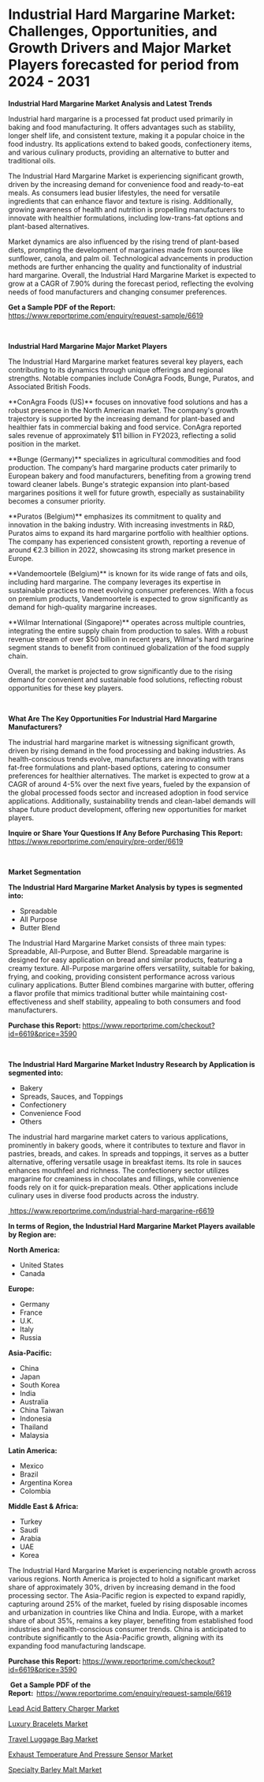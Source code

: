 <p><h1>Industrial Hard Margarine Market: Challenges, Opportunities, and Growth Drivers and Major Market Players forecasted for period from 2024 - 2031</h1></p><p><strong>Industrial Hard Margarine Market Analysis and Latest Trends</strong></p>
<p><p>Industrial hard margarine is a processed fat product used primarily in baking and food manufacturing. It offers advantages such as stability, longer shelf life, and consistent texture, making it a popular choice in the food industry. Its applications extend to baked goods, confectionery items, and various culinary products, providing an alternative to butter and traditional oils.</p><p>The Industrial Hard Margarine Market is experiencing significant growth, driven by the increasing demand for convenience food and ready-to-eat meals. As consumers lead busier lifestyles, the need for versatile ingredients that can enhance flavor and texture is rising. Additionally, growing awareness of health and nutrition is propelling manufacturers to innovate with healthier formulations, including low-trans-fat options and plant-based alternatives.</p><p>Market dynamics are also influenced by the rising trend of plant-based diets, prompting the development of margarines made from sources like sunflower, canola, and palm oil. Technological advancements in production methods are further enhancing the quality and functionality of industrial hard margarine. Overall, the Industrial Hard Margarine Market is expected to grow at a CAGR of 7.90% during the forecast period, reflecting the evolving needs of food manufacturers and changing consumer preferences.</p></p>
<p><strong>Get a Sample PDF of the Report:&nbsp;</strong> <a href="https://www.reportprime.com/enquiry/request-sample/6619">https://www.reportprime.com/enquiry/request-sample/6619</a></p>
<p>&nbsp;</p>
<p><strong>Industrial Hard Margarine Major Market Players</strong></p>
<p><p>The Industrial Hard Margarine market features several key players, each contributing to its dynamics through unique offerings and regional strengths. Notable companies include ConAgra Foods, Bunge, Puratos, and Associated British Foods.</p><p>**ConAgra Foods (US)** focuses on innovative food solutions and has a robust presence in the North American market. The company's growth trajectory is supported by the increasing demand for plant-based and healthier fats in commercial baking and food service. ConAgra reported sales revenue of approximately $11 billion in FY2023, reflecting a solid position in the market.</p><p>**Bunge (Germany)** specializes in agricultural commodities and food production. The company’s hard margarine products cater primarily to European bakery and food manufacturers, benefiting from a growing trend toward cleaner labels. Bunge's strategic expansion into plant-based margarines positions it well for future growth, especially as sustainability becomes a consumer priority.</p><p>**Puratos (Belgium)** emphasizes its commitment to quality and innovation in the baking industry. With increasing investments in R&D, Puratos aims to expand its hard margarine portfolio with healthier options. The company has experienced consistent growth, reporting a revenue of around €2.3 billion in 2022, showcasing its strong market presence in Europe.</p><p>**Vandemoortele (Belgium)** is known for its wide range of fats and oils, including hard margarine. The company leverages its expertise in sustainable practices to meet evolving consumer preferences. With a focus on premium products, Vandemoortele is expected to grow significantly as demand for high-quality margarine increases.</p><p>**Wilmar International (Singapore)** operates across multiple countries, integrating the entire supply chain from production to sales. With a robust revenue stream of over $50 billion in recent years, Wilmar's hard margarine segment stands to benefit from continued globalization of the food supply chain.</p><p>Overall, the market is projected to grow significantly due to the rising demand for convenient and sustainable food solutions, reflecting robust opportunities for these key players.</p></p>
<p>&nbsp;</p>
<p><strong>What Are The Key Opportunities For Industrial Hard Margarine Manufacturers?</strong></p>
<p><p>The industrial hard margarine market is witnessing significant growth, driven by rising demand in the food processing and baking industries. As health-conscious trends evolve, manufacturers are innovating with trans fat-free formulations and plant-based options, catering to consumer preferences for healthier alternatives. The market is expected to grow at a CAGR of around 4-5% over the next five years, fueled by the expansion of the global processed foods sector and increased adoption in food service applications. Additionally, sustainability trends and clean-label demands will shape future product development, offering new opportunities for market players.</p></p>
<p><strong>Inquire or Share Your Questions If Any Before Purchasing This Report:</strong> <a href="https://www.reportprime.com/enquiry/pre-order/6619">https://www.reportprime.com/enquiry/pre-order/6619</a></p>
<p>&nbsp;</p>
<p><strong>Market Segmentation</strong></p>
<p><strong>The Industrial Hard Margarine Market Analysis by types is segmented into:</strong></p>
<p><ul><li>Spreadable</li><li>All Purpose</li><li>Butter Blend</li></ul></p>
<p><p>The Industrial Hard Margarine Market consists of three main types: Spreadable, All-Purpose, and Butter Blend. Spreadable margarine is designed for easy application on bread and similar products, featuring a creamy texture. All-Purpose margarine offers versatility, suitable for baking, frying, and cooking, providing consistent performance across various culinary applications. Butter Blend combines margarine with butter, offering a flavor profile that mimics traditional butter while maintaining cost-effectiveness and shelf stability, appealing to both consumers and food manufacturers.</p></p>
<p><strong>Purchase this Report:&nbsp;</strong><a href="https://www.reportprime.com/checkout?id=6619&price=3590">https://www.reportprime.com/checkout?id=6619&price=3590</a></p>
<p>&nbsp;</p>
<p><strong>The Industrial Hard Margarine Market Industry Research by Application is segmented into:</strong></p>
<p><ul><li>Bakery</li><li>Spreads, Sauces, and Toppings</li><li>Confectionery</li><li>Convenience Food</li><li>Others</li></ul></p>
<p><p>The industrial hard margarine market caters to various applications, prominently in bakery goods, where it contributes to texture and flavor in pastries, breads, and cakes. In spreads and toppings, it serves as a butter alternative, offering versatile usage in breakfast items. Its role in sauces enhances mouthfeel and richness. The confectionery sector utilizes margarine for creaminess in chocolates and fillings, while convenience foods rely on it for quick-preparation meals. Other applications include culinary uses in diverse food products across the industry.</p></p>
<p><a href="https://www.reportprime.com/industrial-hard-margarine-r6619">&nbsp;https://www.reportprime.com/industrial-hard-margarine-r6619</a></p>
<p><strong>In terms of Region, the Industrial Hard Margarine Market Players available by Region are:</strong></p>
<p>
    <p> <strong> North America: </strong>
        <ul>
            <li>United States</li>
            <li>Canada</li>
        </ul>
        </p> 
    <p> <strong> Europe: </strong>
        <ul>
            <li>Germany</li>
            <li>France</li>
            <li>U.K.</li>
            <li>Italy</li>
            <li>Russia</li>
        </ul>
        </p> 
    <p> <strong> Asia-Pacific: </strong>
        <ul>
            <li>China</li>
            <li>Japan</li>
            <li>South Korea</li>
            <li>India</li>
            <li>Australia</li>
            <li>China Taiwan</li>
            <li>Indonesia</li>
            <li>Thailand</li>
            <li>Malaysia</li>
        </ul>
        </p> 
    <p> <strong> Latin America: </strong>
        <ul>
            <li>Mexico</li>
            <li>Brazil</li>
            <li>Argentina Korea</li>
            <li>Colombia</li>
        </ul>
        </p> 
    <p> <strong> Middle East & Africa: </strong>
        <ul>
            <li>Turkey</li>
            <li>Saudi</li>
            <li>Arabia</li>
            <li>UAE</li>
            <li>Korea</li>
        </ul>
    </p>
    </p>
<p><p>The Industrial Hard Margarine Market is experiencing notable growth across various regions. North America is projected to hold a significant market share of approximately 30%, driven by increasing demand in the food processing sector. The Asia-Pacific region is expected to expand rapidly, capturing around 25% of the market, fueled by rising disposable incomes and urbanization in countries like China and India. Europe, with a market share of about 35%, remains a key player, benefiting from established food industries and health-conscious consumer trends. China is anticipated to contribute significantly to the Asia-Pacific growth, aligning with its expanding food manufacturing landscape.</p></p>
<p><strong>Purchase this Report: </strong><a href="https://www.reportprime.com/checkout?id=6619&price=3590">https://www.reportprime.com/checkout?id=6619&price=3590</a></p>
<p>&nbsp;<strong>Get a Sample PDF of the Report:&nbsp;&nbsp;</strong><a href="https://www.reportprime.com/enquiry/request-sample/6619">https://www.reportprime.com/enquiry/request-sample/6619</a></p>
<p><strong></strong></p>
<p><p><a href="https://medium.com/@avnhan99_20208/booming-lead-acid-battery-charger-market-sector-market-analysis-and-growth-projections-till-2031-9d708c9fc0b4">Lead Acid Battery Charger Market</a></p><p><a href="https://medium.com/@kaceyrath00/luxury-bracelets-market-trends-and-strategic-market-insights-2024-2031-0c42c3892b91">Luxury Bracelets Market</a></p><p><a href="https://www.linkedin.com/pulse/global-travel-luggage-bag-market-size-expected-experience-cagr-bsytc?trackingId=7S2Es5vuSB%2By50cFAa5yOw%3D%3D">Travel Luggage Bag Market</a></p><p><a href="https://issuu.com/reportprime-2/docs/exhaust-temperature-and-pressure-se_e511038d20bafb">Exhaust Temperature And Pressure Sensor Market</a></p><p><a href="https://github.com/FahadAhmed712/Market-Research-Report-List-1/blob/main/specialty-barley-malt-market.md">Specialty Barley Malt Market</a></p></p>